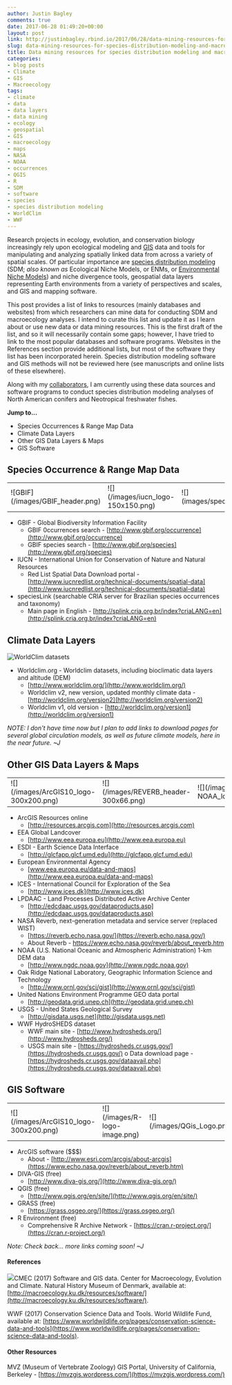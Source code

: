 ```yaml
---
author: Justin Bagley
comments: true
date: 2017-06-28 01:49:20+00:00
layout: post
link: http://justinbagley.rbind.io/2017/06/28/data-mining-resources-for-species-distribution-modeling-and-macroecology/
slug: data-mining-resources-for-species-distribution-modeling-and-macroecology
title: Data mining resources for species distribution modeling and macroecology
categories:
- blog posts
- Climate
- GIS
- Macroecology
tags:
- climate
- data
- data layers
- data mining
- ecology
- geospatial
- GIS
- macroecology
- maps
- NASA
- NOAA
- occurrences
- QGIS
- R
- SDM
- software
- species
- species distribution modeling
- WorldClim
- WWF
---
```


Research projects in ecology, evolution, and conservation biology increasingly rely upon ecological modeling and [GIS](https://en.wikipedia.org/wiki/Geographic_information_system) data and tools for manipulating and analyzing spatially linked data from across a variety of spatial scales. Of particular importance are [species distribution modeling](https://www.google.com/search?q=species+distribution+model&ie=utf-8&oe=utf-8&client=firefox-b-ab) (SDM; _also known as_ Ecological Niche Models, or ENMs, or [Environmental Niche Models](https://en.wikipedia.org/wiki/Environmental_niche_modelling)) and niche divergence tools, geospatial data layers representing Earth environments from a variety of perspectives and scales, and GIS and mapping software.

This post provides a list of links to resources (mainly databases and websites) from which researchers can mine data for conducting SDM and macroecology analyses. I intend to curate this list and update it as I learn about or use new data or data mining resources. This is the first draft of the list, and so it will necessarily contain some gaps; however, I have tried to link to the most popular databases and software programs. Websites in the References section provide additional lists, but most of the software they list has been incorporated herein. Species distribution modeling software and GIS methods will not be reviewed here (see manuscripts and online lists of these elsewhere).

Along with my [collaborators](http://justinbagley.org/collaborators), I am currently using these data sources and software programs to conduct species distribution modeling analyses of North American conifers and Neotropical freshwater fishes.

**Jump to...** 

  * Species Occurrences & Range Map Data
  * Climate Data Layers
  * Other GIS Data Layers & Maps
  * GIS Software


## Species Occurrence & Range Map Data

<table >
	<tbody >
	  <tr >
	    <td style="text-align: left;" >![GBIF](/images/GBIF_header.png)
	    </td>
	    <td style="text-align: left;" >![](/images/iucn_logo-150x150.png)
	    </td>
	    <td style="text-align: left;" >![](images/speciesLink_logo_transparent.png)
	    </td>
	  </tr>
	</tbody>
</table>


	
  * GBIF - Global Biodiversity Information Facility
    * GBIF 0ccurrences search - [http://www.gbif.org/occurrence](http://www.gbif.org/occurrence)
    * GBIF species search - [http://www.gbif.org/species](http://www.gbif.org/species)
  * IUCN - International Union for Conservation of Nature and Natural Resources
    * Red List Spatial Data Download portal - [http://www.iucnredlist.org/technical-documents/spatial-data](http://www.iucnredlist.org/technical-documents/spatial-data)
  * speciesLink (searchable CRIA server for Brazilian species occurrences and taxonomy)
    * Main page in English - [http://splink.cria.org.br/index?criaLANG=en](http://splink.cria.org.br/index?criaLANG=en)




## Climate Data Layers

![WorldClim datasets](/images/worldclim_header.png)
	
  * Worldclim.org - Worldclim datasets, including bioclimatic data layers and altitude (DEM)
    * [http://www.worldclim.org/](http://www.worldclim.org/)
    * Worldclim v2, new version, updated monthly climate data - [http://worldclim.org/version2](http://worldclim.org/version2)
    * Worldclim v1, old version - [http://worldclim.org/version1](http://worldclim.org/version1)


_NOTE: I don't have time now but I plan to add links to download pages for several global circulation models, as well as future climate models, here in the near future. ~J_



## Other GIS Data Layers & Maps

<table >
	<tbody >
	  <tr >
	    <td >![](/images/ArcGIS10_logo-300x200.png)
	    </td>
	    <td >![](/images/REVERB_header-300x66.png)
	    </td>
	    <td >![](/images/2000px-NOAA_logo.svg_-180x180.png)
	    </td>
	  </tr>
	</tbody>
</table>



	
  * ArcGIS Resources online
    * [http://resources.arcgis.com](http://resources.arcgis.com)
  * EEA Global Landcover
    * [http://www.eea.europa.eu](http://www.eea.europa.eu)
  * ESDI - Earth Science Data Interface  
    * [http://glcfapp.glcf.umd.edu](http://glcfapp.glcf.umd.edu)
  * European Environmental Agency  
    * [www.eea.europa.eu/data-and-maps](http://www.eea.europa.eu/data-and-maps)
  * ICES - International Council for Exploration of the Sea  
    * [http://www.ices.dk](http://www.ices.dk)
  * LPDAAC - Land Processes Distributed Active Archive Center  
    * [http://edcdaac.usgs.gov/dataproducts.asp](http://edcdaac.usgs.gov/dataproducts.asp)
  * NASA Reverb, next-generation metadata and service server (replaced WIST)
    * [https://reverb.echo.nasa.gov/](https://reverb.echo.nasa.gov/)
    * About Reverb - https://www.echo.nasa.gov/reverb/about_reverb.htm
  * NOAA (U.S. National Oceanic and Atmospheric Administration) 1-km DEM data  
    * [http://www.ngdc.noaa.gov](http://www.ngdc.noaa.gov)
  * Oak Ridge National Laboratory, Geographic Information Science and Technology  
    * [http://www.ornl.gov/sci/gist](http://www.ornl.gov/sci/gist)
  * United Nations Environment Programme GEO data portal  
    * [http://geodata.grid.unep.ch](http://geodata.grid.unep.ch)
  * USGS - United States Geological Survey  
    * [http://gisdata.usgs.net](http://gisdata.usgs.net)
  * WWF HydroSHEDS dataset
    * WWF main site - [http://www.hydrosheds.org/](http://www.hydrosheds.org/)
    * USGS main site - [https://hydrosheds.cr.usgs.gov/](https://hydrosheds.cr.usgs.gov/)
      o Data download page - [https://hydrosheds.cr.usgs.gov/dataavail.php](https://hydrosheds.cr.usgs.gov/dataavail.php)



## GIS Software

<table >
	<tbody >
	<tr >
		<td style="text-align: left;" >![](/images/ArcGIS10_logo-300x200.png)
		</td>
		<td style="text-align: left;" >![](/images/R-logo-image.png)
		</td>
		<td >![](/images/QGis_Logo.png)
		</td>
	</tr>
	</tbody>
</table>



	
  * ArcGIS software ($$$)  
    * About - [http://www.esri.com/arcgis/about-arcgis](https://www.echo.nasa.gov/reverb/about_reverb.htm)
  * DIVA-GIS (free)  
    * [http://www.diva-gis.org/](http://www.diva-gis.org/)
  * QGIS (free)  
    * [http://www.qgis.org/en/site/](http://www.qgis.org/en/site/)
  * GRASS (free)  
    * [https://grass.osgeo.org/](https://grass.osgeo.org/)
  * R Environment (free)
    * Comprehensive R Archive Network - [https://cran.r-project.org/](https://cran.r-project.org/)

_Note: Check back... more links coming soon! ~J_



#### References

[![](http://www.justinbagley.org/wp-content/uploads/2017/06/CMEC_header.png)](http://macroecology.ku.dk/)CMEC (2017) Software and GIS data. Center for Macroecology, Evolution and Climate. Natural History Museum of Denmark, available at: [http://macroecology.ku.dk/resources/software/](http://macroecology.ku.dk/resources/software/).

WWF (2017) Conservation Science Data and Tools. World Wildlife Fund, available at: [https://www.worldwildlife.org/pages/conservation-science-data-and-tools](https://www.worldwildlife.org/pages/conservation-science-data-and-tools).



#### Other Resources

MVZ (Museum of Vertebrate Zoology) GIS Portal, University of California, Berkeley - [https://mvzgis.wordpress.com/](https://mvzgis.wordpress.com/)
